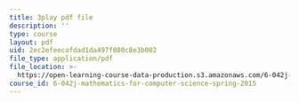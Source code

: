 ```yaml
---
title: 3play pdf file
description: ''
type: course
layout: pdf
uid: 2ec2efeecafdad1da497f080c8e3b002
file_type: application/pdf
file_location: >-
  https://open-learning-course-data-production.s3.amazonaws.com/6-042j-mathematics-for-computer-science-spring-2015/2ec2efeecafdad1da497f080c8e3b002_T1AtlGrCoU8.pdf
course_id: 6-042j-mathematics-for-computer-science-spring-2015
---
```

